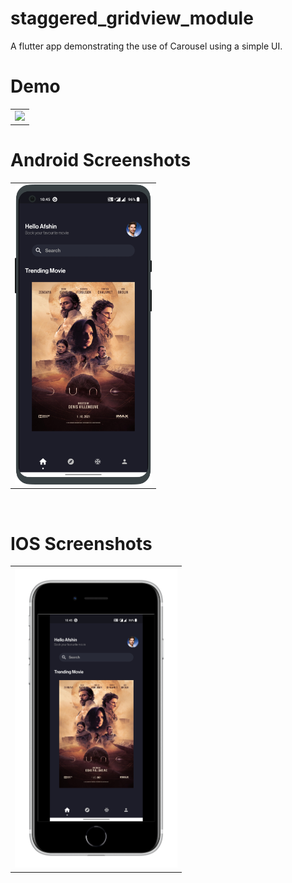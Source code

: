 # staggered_gridview_module

A flutter app demonstrating the use of Carousel using a simple UI.


 # Demo
  <table>
  <tr>
  <td><img src="https://github.com/MarvelApps-Flutter/carousel_demo/blob/dev/working_demo/carousel_module.gif" height="480px"></td>
    </tr>
  </table>

# Android Screenshots

<table>
  <tr>
    <td><img src="https://github.com/MarvelApps-Flutter/carousel_demo/blob/dev/screenshots/android/android1.png" height="480px"></td>
  </tr>
 </table>


</br>

# IOS Screenshots

<table>
  <tr>
    <td><img src="https://github.com/MarvelApps-Flutter/carousel_demo/blob/dev/screenshots/ios/ios1.png" height="480px"></td>
  </tr>
 </table>


